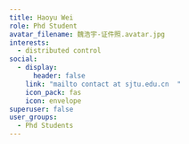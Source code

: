```yaml
---
title: Haoyu Wei
role: Phd Student
avatar_filename: 魏浩宇-证件照.avatar.jpg
interests:
  - distributed control
social:
  - display:
      header: false
    link: "mailto contact at sjtu.edu.cn  "
    icon_pack: fas
    icon: envelope
superuser: false
user_groups:
  - Phd Students
---
```

